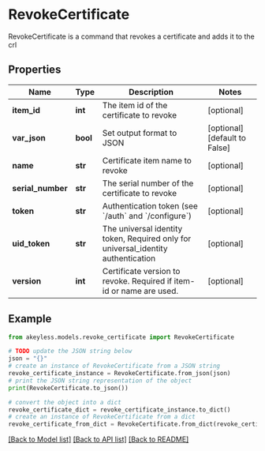 # RevokeCertificate

RevokeCertificate is a command that revokes a certificate and adds it to the crl

## Properties

Name | Type | Description | Notes
------------ | ------------- | ------------- | -------------
**item_id** | **int** | The item id of the certificate to revoke | [optional] 
**var_json** | **bool** | Set output format to JSON | [optional] [default to False]
**name** | **str** | Certificate item name to revoke | [optional] 
**serial_number** | **str** | The serial number of the certificate to revoke | [optional] 
**token** | **str** | Authentication token (see &#x60;/auth&#x60; and &#x60;/configure&#x60;) | [optional] 
**uid_token** | **str** | The universal identity token, Required only for universal_identity authentication | [optional] 
**version** | **int** | Certificate version to revoke. Required if item-id or name are used. | [optional] 

## Example

```python
from akeyless.models.revoke_certificate import RevokeCertificate

# TODO update the JSON string below
json = "{}"
# create an instance of RevokeCertificate from a JSON string
revoke_certificate_instance = RevokeCertificate.from_json(json)
# print the JSON string representation of the object
print(RevokeCertificate.to_json())

# convert the object into a dict
revoke_certificate_dict = revoke_certificate_instance.to_dict()
# create an instance of RevokeCertificate from a dict
revoke_certificate_from_dict = RevokeCertificate.from_dict(revoke_certificate_dict)
```
[[Back to Model list]](../README.md#documentation-for-models) [[Back to API list]](../README.md#documentation-for-api-endpoints) [[Back to README]](../README.md)


